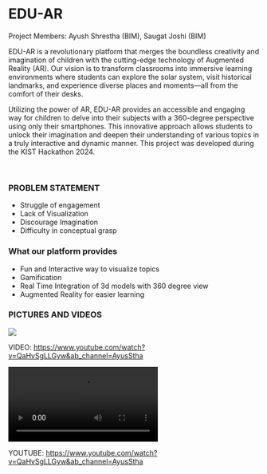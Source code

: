 
<h1>EDU-AR</h1>
<p>Project Members: Ayush Shrestha (BIM), Saugat Joshi (BIM) 

EDU-AR is a revolutionary platform that merges the boundless creativity and imagination of children with the cutting-edge technology of Augmented Reality (AR). Our vision is to transform classrooms into immersive learning environments where students can explore the solar system, visit historical landmarks, and experience diverse places and moments—all from the comfort of their desks. 

Utilizing the power of AR, EDU-AR provides an accessible and engaging way for children to delve into their subjects with a 360-degree perspective using only their smartphones. This innovative approach allows students to unlock their imagination and deepen their understanding of various topics in a truly interactive and dynamic manner. This project was developed during the KIST Hackathon 2024. 

</p>
<br>
<h3>PROBLEM STATEMENT</h3>
<ul>
  <li>
  Struggle of engagement </li>
<li>Lack of Visualization</li>
<li>Discourage Imagination </li>
<li>Difficulty in conceptual grasp</li>

</ul>

<h3>
  What our platform provides
</h3>
<ul>
  <li>Fun and Interactive way to visualize topics</li>
<li>Gamification</li>
<li>Real Time Integration of 3d models with 360 degree view</li>
<li>Augmented Reality for easier learning 
</li>
</ul>

<h3>PICTURES AND VIDEOS</h3>
<img src="https://prime.edu.np/wp-content/uploads/2024/07/Edu.ar_.jpg"/>

VIDEO: 
https://www.youtube.com/watch?v=QaHvSgLLGyw&ab_channel=AyusStha



<video controls src="Media1.mp4" title="Title"></video>

YOUTUBE: 
https://www.youtube.com/watch?v=QaHvSgLLGyw&ab_channel=AyusStha